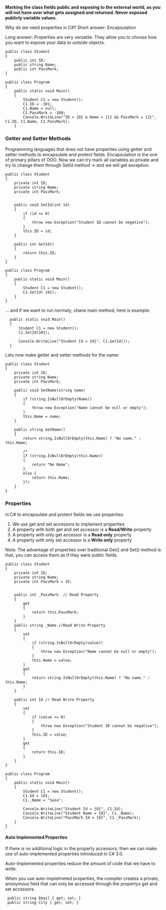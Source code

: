 **Marking the class fields public and exposing to the external world, as you will not have over what gets assigned and returned. Never exposed publicly variable values.**

Why do we need properties in C#?
Short answer: Encapsulation

Long answer: Properties are very versatile. They allow you to choose how you want to expose your data to outside objects.


```
public class Student
{
    public int ID;
    public string Name;
    public int PassMark;        
}

public class Program
{
    public static void Main()
    {
        Student C1 = new Student();
        C1.ID = -101;
        C1.Name = null;
        C1.PassMark = -100;
        Console.WriteLine("ID = {0} & Name = {1} && PassMark = {2}", C1.ID, C1.Name, C1.PassMark);
    }
```

### Getter and Setter Methods

Programming languages that does not have properties using getter and setter methods to encapsulate and protect fields.
Encapsulation is the one of primary pillars of OOO.
Now we can try mark all variables as private and try to change them through SetId method -> and we will get exception.

```
public class Student
{
    private int ID;
    private string Name;
    private int PassMark;


    public void SetId(int id)
    {
        if (id <= 0)
        {
            throw new Exception("Student ID cannot be negative");
        }
        this.ID = id;
    }

    public int GetId()
    {
        return this.ID;
    }
}

public class Program
{
    public static void Main()
    {
        Student C1 = new Student();
        C1.SetId(-101);       
    }
}
```

... and if we want to run normaly, chane main method, here is example:

```
  public static void Main()
  {
      Student C1 = new Student();
      C1.SetId(101);

      Console.WriteLine("Student Id = {0}", C1.GetId());  
  }
```

Lets now make getter and setter methods for the name:

```
public class Student
{
    private int ID;
    private string Name;
    private int PassMark;

    public void SetName(string name)
    {
        if (string.IsNullOrEmpty(Name))
        {
            throw new Exception("Name cannot be null or empty");
        }
        this.Name = name;
    }

    public string GetName()
    {
        return string.IsNullOrEmpty(this.Name) ? "No name." : this.Name;

        /* 
        if (string.IsNullOrEmpty(this.Name))
        {
            return "No Name";
        }
        else {
            return this.Name;
        }*/
    }
}
```

### Properties

in C# to encapsulate and protect fields we use properties:

1. We use get and set accessors to implement properties
2. A property with both get and set accessor is a **Read/Write** property
3. A property with only get accessor is a **Read only** property
4. A property with only set accessor is a **Write only** property

Note: The advantage of properties over traditional Get() and Set() method is that, you can access them as if they were public fields.

```
public class Student
{
    private int ID;
    private string Name;
    private int PassMark = 35;

    
    public int _PassMark  // Read Property
    { 
        get
        {
            return this.PassMark;
        }
    }
    public string _Name //Read Write Property
    {
        set 
        {
            if (string.IsNullOrEmpty(value))
            {
                throw new Exception("Name cannot be null or empty");
            }
            this.Name = value;
        }
        get
        {
            return string.IsNullOrEmpty(this.Name) ? "No name." : this.Name;
        }     
    }

    public int Id // Read Write Property
    {
        set
        {
            if (value <= 0)
            {
                throw new Exception("Student ID cannot be negative");
            }
            this.ID = value;
        }
        get
        {
            return this.ID;
        }
    }
}

public class Program
{
    public static void Main()
    {
        Student C1 = new Student();
        C1.Id = 101;
        C1._Name = "Sasa";

        Console.WriteLine("Student Id = {0}", C1.Id);
        Console.WriteLine("Student Name = {0}", C1._Name);
        Console.WriteLine("PassMark Id = {0}", C1._PassMark);
    }
}
```

#### Auto Implemented Properties

If there is no additional logic in the property accessors, then we can make use of auto-implemented properties introduced in C# 3.0.

Auto-Implemented properties reduce the amount of code that we have to write.

When you use auto-implelmeted properties, the compiler creates a private, anonymous field that can only be accessed through the propertys get and set accessors.

```
 public string Email { get; set; }
 public string City { get; set; }
```
